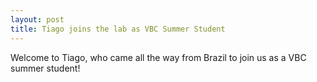 ```yaml
---
layout: post
title: Tiago joins the lab as VBC Summer Student
---
```

Welcome to Tiago, who came all the way from Brazil to join us as a VBC summer student! 
